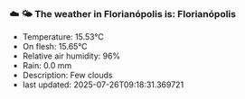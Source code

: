 ### ☁️ 🌤️  The weather in Florianópolis is: Florianópolis

- Temperature: 15.53°C
- On flesh: 15.65°C
- Relative air humidity: 96%
- Rain: 0.0 mm
- Description: Few clouds
- last updated: 2025-07-26T09:18:31.369721
